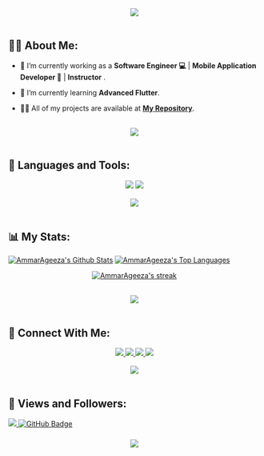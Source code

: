 <div align="center">
    <img src="https://readme-typing-svg.herokuapp.com/?font=Righteous&size=35&center=true&vCenter=true&width=500&height=70&duration=4000&lines=Hi+There!+👋;+I'm+Ammar+Ageeza!+😎;" />
</div>

<br>

## 🙋‍♂️ About Me:

- 🔭 I’m currently working as a **Software Engineer 💻** | **Mobile Application Developer 📱** | **Instructor** .

- 🌱 I’m currently learning **Advanced Flutter**.

- 👨‍💻 All of my projects are available at **[My Repository](https://github.com/AmmarAgeeza?page=2&tab=repositories)**.

<br>
<div align="center">
    <img src="https://user-images.githubusercontent.com/73097560/115834477-dbab4500-a447-11eb-908a-139a6edaec5c.gif" />
</div>
<br>

## 🚀 Languages and Tools:
<div align="center">
    <img src="https://skillicons.dev/icons?i=flutter,dart,firebase,cpp,java,python" />
    <img src="https://skillicons.dev/icons?i=github,androidstudio,vscode,figma,postman" /><br>
</div>

<br>
<div align="center">
    <img src="https://user-images.githubusercontent.com/73097560/115834477-dbab4500-a447-11eb-908a-139a6edaec5c.gif" />
</div>
<br>

## 📊 My Stats:

<a href="https://github.com/AmmarAgeeza/github-readme-stats"><img alt="AmmarAgeeza's Github Stats" src="https://github-readme-stats.vercel.app/api?username=AmmarAgeeza&show_icons=true&count_private=true&theme=react&hide_border=true&bg_color=0D1117" /></a>
<a href="https://github.com/AmmarAgeeza/github-readme-stats"><img alt="AmmarAgeeza's Top Languages" src="https://github-readme-stats.vercel.app/api/top-langs/?username=AmmarAgeeza&langs_count=8&count_private=true&layout=compact&theme=react&hide_border=true&bg_color=0D1117" /></a>
<p align="center">
    <a href="https://github.com/AmmarAgeeza/github-readme-streak-stats">
        <img title="🔥 Get streak stats for your profile at git.io/streak-stats" alt="AmmarAgeeza's streak" src="https://github-readme-streak-stats.herokuapp.com/?user=AmmarAgeeza&theme=black-ice&hide_border=true&stroke=0000&background=060A0CD0"/>
    </a>
</p>

<br>
<div align="center">
    <img src="https://user-images.githubusercontent.com/73097560/115834477-dbab4500-a447-11eb-908a-139a6edaec5c.gif" />
</div>
<br>

## 🤝 Connect With Me:

<div align="center">
    <a href="https://www.linkedin.com/in/ammar-ageeza-9031891b8/" target="_blank">
        <img src="https://img.shields.io/badge/LinkedIn-0077B5?style=for-the-badge&logo=linkedin&logoColor=white" target="_blank" />
    </a>
  <a href="mailto:ammarfathy516@gmail.com">
    <img src="https://img.shields.io/badge/Gmail-333333?style=for-the-badge&logo=gmail&logoColor=red" />
  </a>
  <a href="https://fb.com/merooo516">
    <img src="https://img.shields.io/badge/Facebook-0077B5?style=for-the-badge&logo=facebook&logoColor=white" />
  </a>
    <a href="https://youtube.com/@ammarageeza91?si=bHNizIHn9dIL3jX7">
    <img src="https://img.shields.io/badge/Youtube-red?style=for-the-badge&logo=youtube&logoColor=white" />
  </a>
</div>

<br>
<div align="center">
    <img src="https://user-images.githubusercontent.com/73097560/115834477-dbab4500-a447-11eb-908a-139a6edaec5c.gif" />
</div>
<br>

## 💜 Views and Followers:

<a href="https://github.com/AmmarAgeeza/github-profile-views-counter">
    <img src="https://komarev.com/ghpvc/?username=AmmarAgeeza">
</a>
<a href="https://github.com/AmmarAgeeza?tab=followers"><img src="https://img.shields.io/github/followers/AmmarAgeeza?label=Followers&style=social" alt="GitHub Badge"></a>
<h3 align="center">
    <img src="https://readme-typing-svg.herokuapp.com/?font=Righteous&size=25&center=true&vCenter=true&width=500&height=70&duration=4000&lines=Thanks+for+visiting!+❤️;+Shoot+me+a+message+on+Linkedin!;I'm+always+down+to+collab">
</h3>

<br/>

